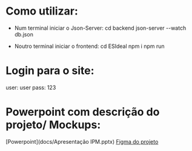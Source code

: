 # Como utilizar:

- Num terminal iniciar o Json-Server: 
cd backend
json-server --watch db.json

- Noutro terminal iniciar o frontend:
cd ESIdeal
npm i
npm run

# Login para o site:
user: user
pass: 123

# Powerpoint com descrição do projeto/ Mockups:
[Powerpoint](docs/Apresentação IPM.pptx)
[Figma do projeto](https://www.figma.com/design/GmqrjPl8rs7rdYdfkNIih1/IPM-grupo-34?m=auto&t=5zKcNIynYzN69SgB-1)